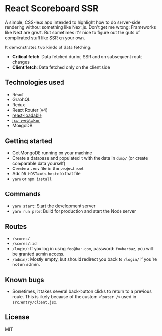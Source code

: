 # React Scoreboard SSR
A simple, CSS-less app intended to highlight how to do server-side rendering without something like Next.js. Don't get me wrong: Frameworks like Next are great. But sometimes it's nice to figure out the guts of complicated stuff like SSR on your own.

It demonstrates two kinds of data fetching:
+ **Critical fetch**: Data fetched during SSR and on subsequent route changes
+ **Client fetch**: Data fetched only on the client side

## Technologies used
+ React
+ GraphQL
+ Redux
+ React Router (v4)
+ [react-loadable](https://github.com/jamiebuilds/react-loadable)
+ [jsonwebtoken](https://github.com/auth0/node-jsonwebtoken)
+ MongoDB

## Getting started
+ Get MongoDB running on your machine
+ Create a database and populated it with the data in `dump/` (or create comparable data yourself)
+ Create a `.env` file in the project root
+ Add `DB_HOST=<db-host>` to that file
+ `yarn` or `npm install`

## Commands
+ `yarn start`: Start the development server
+ `yarn run prod`: Build for production and start the Node server

## Routes
+ `/scores/`
+ `/scores/:id`
+ `/login/`: If you log in using `foo@bar.com`, password: `foobarbaz`, you will be granted admin access.
+ `/admin/`: Mostly empty, but should redirect you back to `/login/` if you're not an admin.

## Known bugs
+ Sometimes, it takes several back-button clicks to return to a previous route. This is likely because of the custom `<Router />` used in `src/entry/client.jsx`.

## License
MIT
